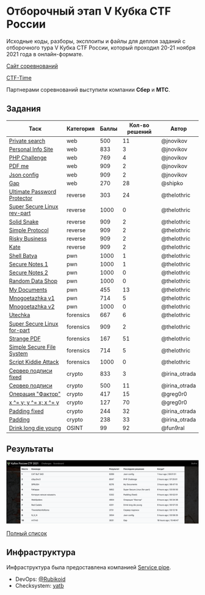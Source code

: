 # Отборочный этап V Кубка CTF России

Исходные коды, разборы, эксплоиты и файлы для деплоя заданий с отборочного тура V Кубка CTF России, который проходил 20-21 ноября 2021 года в онлайн-формате.

[Сайт соревнований](https://ctfcup.ru/)

[CTF-Time](https://ctftime.org/event/1479)

Партнерами соревнований выступили компании **Сбер** и **МТС**.

## Задания

| Таск                                                                                     | Категория | Баллы | Кол-во решений | Автор |
| ---------------------------------------------------------------------------------------- | --------- | ----- | -------------- | ----- |
| [Private search](tasks/web/search-engine/README.md)                                     | web       | 500   | 11             | @jnovikov |
| [Personal Info Site](tasks/web/personal-site/README.md)                             | web       | 833   | 3              | @jnovikov |
| [PHP Challenge](tasks/web/phpchal/README.md)                                       | web       | 769   | 4              | @jnovikov |
| [PDF me](tasks/web/pdfme/README.md)                                                     | web       | 909   | 2              | @jnovikov |
| [Json config](tasks/web/json-config/README.md)                                           | web       | 909   | 2              | @jnovikov |
| [Gap](tasks/web/gap/README.md)                                                           | web       | 270   | 28             | @shipko |
| [Ultimate Password Protector](tasks/reverse/upp/README.md)       | reverse   | 303   | 24             | @thelothric | 
| [Super Secure Linux rev-part](tasks/reverse/SSL/README.md)   | reverse   | 1000  | 0              | @thelothric |
| [Solid Snake](tasks/reverse/solid-snake/README.md)                                       | reverse   | 909   | 2              | @thelothric |
| [Simple Protocol](tasks/reverse/simple-protocol/README.md)                               | reverse   | 909   | 2              | @thelothric |
| [Risky Business](tasks/reverse/risky/README.md)                                 | reverse   | 909   | 2              | @thelothric |
| [Kate](tasks/reverse/Kate/README.md)                                                     | reverse   | 909   | 2              | @thelothric |
| [Shell Batya](tasks/pwn/shell-batya/README.md)                                           | pwn       | 1000  | 1              | @thelothric |
| [Secure Notes 1](tasks/pwn/secure-notes-1/README.md)                                     | pwn       | 1000  | 1              | @thelothric |
| [Secure Notes 2](tasks/pwn/secure-notes-2/README.md)                                     | pwn       | 1000  | 0              | @thelothric |
| [Random Data Shop](tasks/pwn/rds/README.md)                                 | pwn       | 1000  | 0              | @thelothric |
| [My Documents](tasks/pwn/my-documents/README.md)                                         | pwn       | 455   | 13             | @thelothric |
| [Mnogoetazhka v1](tasks/pwn/mnogoetazhka-v1/README.md)                                   | pwn       | 714   | 5              | @thelothric |
| [Mnogoetazhka v2](tasks/pwn/mnogoetazhka-v2/README.md)                                   | pwn       | 1000  | 0              | @thelothric |
| [Utechka](tasks/forensics/Utechka/README.md)                                             | forensics | 667   | 6              | @thelothric |
| [Super Secure Linux for-part](tasks/forensics/SSL-stolen-files/README.md) | forensics | 909   | 2              | @thelothric |
| [Strange PDF](tasks/forensics/StrangePDF/README.md)                                     | forensics | 167   | 51             | @thelothric |
| [Simple Secure File System](tasks/forensics/SSFS/README.md)         | forensics | 714   | 5              | @thelothric |
| [Script Kiddie Attack](tasks/forensics/script-kiddie-attack/README.md)                   | forensics | 1000  | 0              | @thelothric |
| [Сервер подписи fixed](tasks/crypto/signature_server/README.md)                  | crypto    | 833   | 3              | @irina_otrada |
| [Сервер подписи](tasks/crypto/signature_server/README.md)                                  | crypto    | 500   | 11             | @irina_otrada | 
| [Операция "Фактор"](tasks/crypto/elliptic_curva/README.md)                            | crypto    | 417   | 15             | @greg0r0 |
| [x ^= y; y ^= x; x ^= y](tasks/crypto/xored/README.md)                  | crypto    | 127   | 70             | @greg0r0 |
| [Padding fixed](tasks/crypto/padding/README.md)                                | crypto    | 244   | 32             | @irina_otrada | 
| [Padding](tasks/crypto/padding/README.md)                                                | crypto    | 238   | 33             | @irina_otrada |
| [Drink long die young](tasks/OSINT/README.md)                       | OSINT     | 99    | 92             | @fun9ral |

## Результаты

![Top-10](scoreboard/top.png)

[Полный список](scoreboard/full.png)

## Инфраструктура

Инфраструктура была предоставлена компанией [Service pipe](https://www.servicepipe.ru/).

- DevOps: [@Rubikoid](https://github.com/@Rubikoid)
- Checksystem: [yatb](https://github.com/kksctf/yatb)


